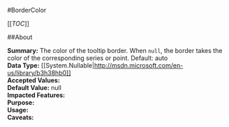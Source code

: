 #BorderColor

[[_TOC_]]

##About

**Summary:**  The color of the tooltip border. When <code>null</code>, the border takes the color of the corresponding series or point. Default: auto   
**Data Type:** [[System.Nullable|http://msdn.microsoft.com/en-us/library/b3h38hb0]]  
**Accepted Values:**   
**Default Value:** null  
**Impacted Features:**   
**Purpose:**   
**Usage:**   
**Caveats:**   

